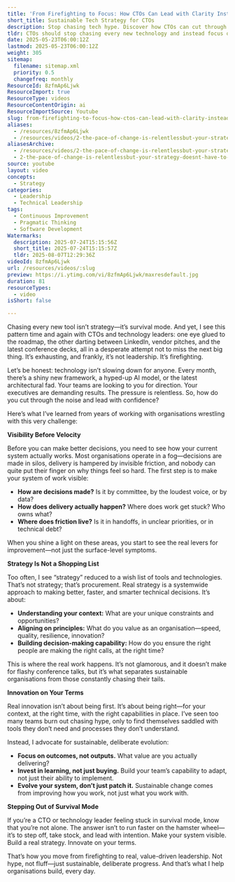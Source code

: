 ```yaml
---
title: 'From Firefighting to Focus: How CTOs Can Lead with Clarity Instead of Chasing the Next Big Thing'
short_title: Sustainable Tech Strategy for CTOs
description: Stop chasing tech hype. Discover how CTOs can cut through noise, build real strategy, and lead with clarity—no more firefighting, just sustainable progress.
tldr: CTOs should stop chasing every new technology and instead focus on making their systems and decision-making processes visible to identify real improvement opportunities. Effective leadership means building a clear, context-driven strategy and fostering sustainable innovation by investing in team learning and system evolution. Take action by stepping back from survival mode, clarifying how work happens, and leading with intention for long-term value.
date: 2025-05-23T06:00:12Z
lastmod: 2025-05-23T06:00:12Z
weight: 305
sitemap:
  filename: sitemap.xml
  priority: 0.5
  changefreq: monthly
ResourceId: 8zfmAp6Ljwk
ResourceImport: true
ResourceType: videos
ResourceContentOrigin: ai
ResourceImportSource: Youtube
slug: from-firefighting-to-focus-how-ctos-can-lead-with-clarity-instead-of-chasing-the-next-big-thing
aliases:
  - /resources/8zfmAp6Ljwk
  - /resources/videos/2-the-pace-of-change-is-relentlessbut-your-strategy-doesnt-have-to-be
aliasesArchive:
  - /resources/videos/2-the-pace-of-change-is-relentlessbut-your-strategy-doesnt-have-to-be
  - 2-the-pace-of-change-is-relentlessbut-your-strategy-doesnt-have-to-be
source: youtube
layout: video
concepts:
  - Strategy
categories:
  - Leadership
  - Technical Leadership
tags:
  - Continuous Improvement
  - Pragmatic Thinking
  - Software Development
Watermarks:
  description: 2025-07-24T15:15:56Z
  short_title: 2025-07-24T15:15:57Z
  tldr: 2025-08-07T12:29:36Z
videoId: 8zfmAp6Ljwk
url: /resources/videos/:slug
preview: https://i.ytimg.com/vi/8zfmAp6Ljwk/maxresdefault.jpg
duration: 81
resourceTypes:
  - video
isShort: false

---
```

Chasing every new tool isn’t strategy—it’s survival mode. And yet, I see this pattern time and again with CTOs and technology leaders: one eye glued to the roadmap, the other darting between LinkedIn, vendor pitches, and the latest conference decks, all in a desperate attempt not to miss the next big thing. It’s exhausting, and frankly, it’s not leadership. It’s firefighting.

Let’s be honest: technology isn’t slowing down for anyone. Every month, there’s a shiny new framework, a hyped-up AI model, or the latest architectural fad. Your teams are looking to you for direction. Your executives are demanding results. The pressure is relentless. So, how do you cut through the noise and lead with confidence?

Here’s what I’ve learned from years of working with organisations wrestling with this very challenge:

**Visibility Before Velocity**

Before you can make better decisions, you need to see how your current system actually works. Most organisations operate in a fog—decisions are made in silos, delivery is hampered by invisible friction, and nobody can quite put their finger on why things feel so hard. The first step is to make your system of work visible:

- **How are decisions made?** Is it by committee, by the loudest voice, or by data?
- **How does delivery actually happen?** Where does work get stuck? Who owns what?
- **Where does friction live?** Is it in handoffs, in unclear priorities, or in technical debt?

When you shine a light on these areas, you start to see the real levers for improvement—not just the surface-level symptoms.

**Strategy Is Not a Shopping List**

Too often, I see “strategy” reduced to a wish list of tools and technologies. That’s not strategy; that’s procurement. Real strategy is a systemwide approach to making better, faster, and smarter technical decisions. It’s about:

- **Understanding your context:** What are your unique constraints and opportunities?
- **Aligning on principles:** What do you value as an organisation—speed, quality, resilience, innovation?
- **Building decision-making capability:** How do you ensure the right people are making the right calls, at the right time?

This is where the real work happens. It’s not glamorous, and it doesn’t make for flashy conference talks, but it’s what separates sustainable organisations from those constantly chasing their tails.

**Innovation on Your Terms**

Real innovation isn’t about being first. It’s about being right—for your context, at the right time, with the right capabilities in place. I’ve seen too many teams burn out chasing hype, only to find themselves saddled with tools they don’t need and processes they don’t understand.

Instead, I advocate for sustainable, deliberate evolution:

- **Focus on outcomes, not outputs.** What value are you actually delivering?
- **Invest in learning, not just buying.** Build your team’s capability to adapt, not just their ability to implement.
- **Evolve your system, don’t just patch it.** Sustainable change comes from improving how you work, not just what you work with.

**Stepping Out of Survival Mode**

If you’re a CTO or technology leader feeling stuck in survival mode, know that you’re not alone. The answer isn’t to run faster on the hamster wheel—it’s to step off, take stock, and lead with intention. Make your system visible. Build a real strategy. Innovate on your terms.

That’s how you move from firefighting to real, value-driven leadership. Not hype, not fluff—just sustainable, deliberate progress. And that’s what I help organisations build, every day.
